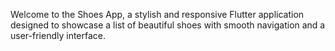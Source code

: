 Welcome to the Shoes App, a stylish and responsive Flutter application designed to showcase a list of beautiful shoes with smooth navigation and a user-friendly interface.
